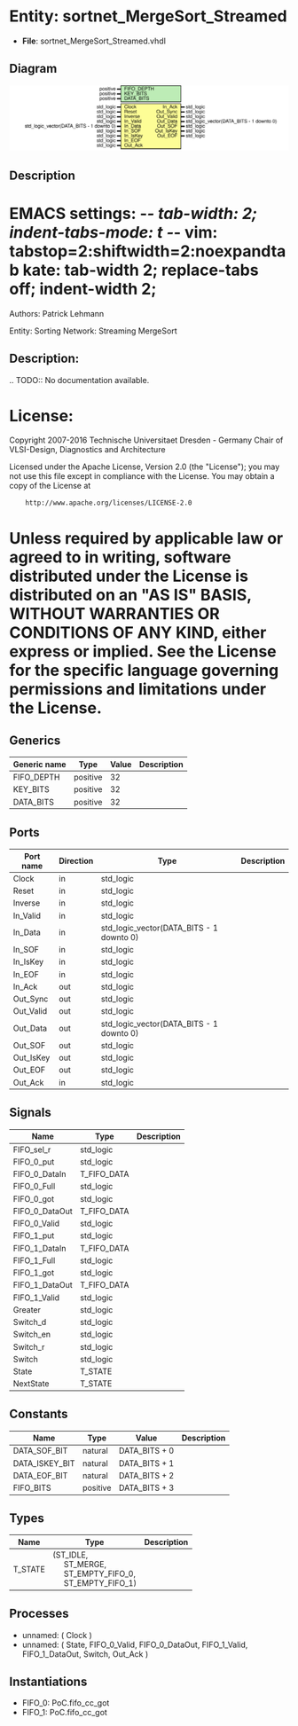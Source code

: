 # Entity: sortnet_MergeSort_Streamed

- **File**: sortnet_MergeSort_Streamed.vhdl
## Diagram

![Diagram](sortnet_MergeSort_Streamed.svg "Diagram")
## Description

 EMACS settings: -*-  tab-width: 2; indent-tabs-mode: t -*-
 vim: tabstop=2:shiftwidth=2:noexpandtab
 kate: tab-width 2; replace-tabs off; indent-width 2;
 =============================================================================
 Authors:					Patrick Lehmann

 Entity:					Sorting Network: Streaming MergeSort

 Description:
 -------------------------------------
 .. TODO:: No documentation available.

 License:
 =============================================================================
 Copyright 2007-2016 Technische Universitaet Dresden - Germany
										 Chair of VLSI-Design, Diagnostics and Architecture

 Licensed under the Apache License, Version 2.0 (the "License");
 you may not use this file except in compliance with the License.
 You may obtain a copy of the License at

		http://www.apache.org/licenses/LICENSE-2.0

 Unless required by applicable law or agreed to in writing, software
 distributed under the License is distributed on an "AS IS" BASIS,
 WITHOUT WARRANTIES OR CONDITIONS OF ANY KIND, either express or implied.
 See the License for the specific language governing permissions and
 limitations under the License.
 =============================================================================
## Generics

| Generic name | Type     | Value | Description |
| ------------ | -------- | ----- | ----------- |
| FIFO_DEPTH   | positive | 32    |             |
| KEY_BITS     | positive | 32    |             |
| DATA_BITS    | positive | 32    |             |
## Ports

| Port name | Direction | Type                                     | Description |
| --------- | --------- | ---------------------------------------- | ----------- |
| Clock     | in        | std_logic                                |             |
| Reset     | in        | std_logic                                |             |
| Inverse   | in        | std_logic                                |             |
| In_Valid  | in        | std_logic                                |             |
| In_Data   | in        | std_logic_vector(DATA_BITS - 1 downto 0) |             |
| In_SOF    | in        | std_logic                                |             |
| In_IsKey  | in        | std_logic                                |             |
| In_EOF    | in        | std_logic                                |             |
| In_Ack    | out       | std_logic                                |             |
| Out_Sync  | out       | std_logic                                |             |
| Out_Valid | out       | std_logic                                |             |
| Out_Data  | out       | std_logic_vector(DATA_BITS - 1 downto 0) |             |
| Out_SOF   | out       | std_logic                                |             |
| Out_IsKey | out       | std_logic                                |             |
| Out_EOF   | out       | std_logic                                |             |
| Out_Ack   | in        | std_logic                                |             |
## Signals

| Name           | Type        | Description |
| -------------- | ----------- | ----------- |
| FIFO_sel_r     | std_logic   |             |
| FIFO_0_put     | std_logic   |             |
| FIFO_0_DataIn  | T_FIFO_DATA |             |
| FIFO_0_Full    | std_logic   |             |
| FIFO_0_got     | std_logic   |             |
| FIFO_0_DataOut | T_FIFO_DATA |             |
| FIFO_0_Valid   | std_logic   |             |
| FIFO_1_put     | std_logic   |             |
| FIFO_1_DataIn  | T_FIFO_DATA |             |
| FIFO_1_Full    | std_logic   |             |
| FIFO_1_got     | std_logic   |             |
| FIFO_1_DataOut | T_FIFO_DATA |             |
| FIFO_1_Valid   | std_logic   |             |
| Greater        | std_logic   |             |
| Switch_d       | std_logic   |             |
| Switch_en      | std_logic   |             |
| Switch_r       | std_logic   |             |
| Switch         | std_logic   |             |
| State          | T_STATE     |             |
| NextState      | T_STATE     |             |
## Constants

| Name           | Type     | Value          | Description |
| -------------- | -------- | -------------- | ----------- |
| DATA_SOF_BIT   | natural  |  DATA_BITS + 0 |             |
| DATA_ISKEY_BIT | natural  |  DATA_BITS + 1 |             |
| DATA_EOF_BIT   | natural  |  DATA_BITS + 2 |             |
| FIFO_BITS      | positive |  DATA_BITS + 3 |             |
## Types

| Name    | Type                                                                                                                                                               | Description |
| ------- | ------------------------------------------------------------------------------------------------------------------------------------------------------------------ | ----------- |
| T_STATE | (ST_IDLE,<br><span style="padding-left:20px"> ST_MERGE,<br><span style="padding-left:20px"> ST_EMPTY_FIFO_0,<br><span style="padding-left:20px"> ST_EMPTY_FIFO_1)  |             |
## Processes
- unnamed: ( Clock )
- unnamed: ( State, FIFO_0_Valid, FIFO_0_DataOut, FIFO_1_Valid, FIFO_1_DataOut, Switch, Out_Ack )
## Instantiations

- FIFO_0: PoC.fifo_cc_got
- FIFO_1: PoC.fifo_cc_got
